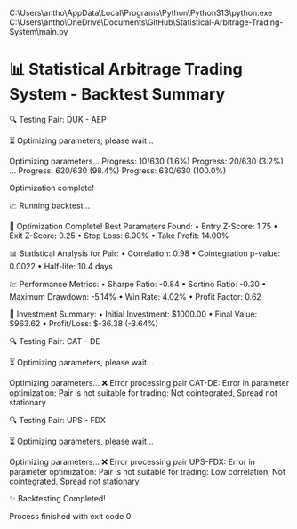 C:\Users\antho\AppData\Local\Programs\Python\Python313\python.exe C:\Users\antho\OneDrive\Documents\GitHub\Statistical-Arbitrage-Trading-System\main.py 

📊 Statistical Arbitrage Trading System - Backtest Summary
============================================================

🔍 Testing Pair: DUK - AEP

⏳ Optimizing parameters, please wait...

Optimizing parameters...
Progress: 10/630 (1.6%)
Progress: 20/630 (3.2%)
...
Progress: 620/630 (98.4%)
Progress: 630/630 (100.0%)

Optimization complete!

📈 Running backtest...

🎯 Optimization Complete! Best Parameters Found:
  • Entry Z-Score: 1.75
  • Exit Z-Score: 0.25
  • Stop Loss: 6.00%
  • Take Profit: 14.00%

📊 Statistical Analysis for Pair:
  • Correlation: 0.98
  • Cointegration p-value: 0.0022
  • Half-life: 10.4 days

💹 Performance Metrics:
  • Sharpe Ratio: -0.84
  • Sortino Ratio: -0.30
  • Maximum Drawdown: -5.14%
  • Win Rate: 4.02%
  • Profit Factor: 0.62

💸 Investment Summary:
  • Initial Investment: $1000.00
  • Final Value: $963.62
  • Profit/Loss: $-36.38 (-3.64%)

🔍 Testing Pair: CAT - DE

⏳ Optimizing parameters, please wait...

Optimizing parameters...
❌ Error processing pair CAT-DE: Error in parameter optimization: Pair is not suitable for trading: Not cointegrated, Spread not stationary

🔍 Testing Pair: UPS - FDX

⏳ Optimizing parameters, please wait...

Optimizing parameters...
❌ Error processing pair UPS-FDX: Error in parameter optimization: Pair is not suitable for trading: Low correlation, Not cointegrated, Spread not stationary

✨ Backtesting Completed!

Process finished with exit code 0

